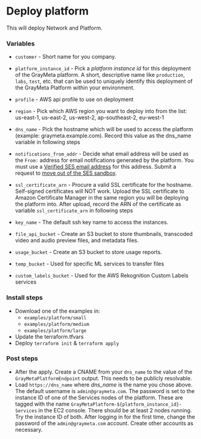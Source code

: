 # Deploy platform
This will deploy Network and Platform.

### Variables
* `customer` - Short name for you company.
* `platform_instance_id` - Pick a _platform instance id_ for this deployment of the GrayMeta platform. A short, descriptive name like `production`, `labs`, `test`, etc. that can be used to uniquely identify this deployment of the GrayMeta Platform within your environment.
* `profile` - AWS api profile to use on deployment
* `region` - Pick which AWS region you want to deploy into from the list: us-east-1, us-east-2, us-west-2, ap-southeast-2, eu-west-1

* `dns_name` - Pick the hostname which will be used to access the platform (example: graymeta.example.com). Record this value as the dns_name variable in following steps
* `notifications_from_addr` - Decide what email address will be used as the `From:` address for email notifications generated by the platform. You must use a [Verified SES email address](http://docs.aws.amazon.com/ses/latest/DeveloperGuide/verify-email-addresses.html) for this address.  Submit a request to [move out of the SES sandbox](http://docs.aws.amazon.com/ses/latest/DeveloperGuide/request-production-access.html).
* `ssl_certificate_arn` - Procure a valid SSL certificate for the hostname. Self-signed certificates will NOT work. Upload the SSL certificate to Amazon Certificate Manager in the same region you will be deploying the platform into. After upload, record the ARN of the certificate as variable `ssl_certificate_arn` in following steps
* `key_name`  - The default ssh key name to access the instances.

* `file_api_bucket` - Create an S3 bucket to store thumbnails, transcoded video and audio preview files, and metadata files.  
* `usage_bucket` - Create an S3 bucket to store usage reports.
* `temp_bucket` - Used for specific ML services to transfer files
* `custom_labels_bucket` - Used for the AWS Rekognition Custom Labels services

### Install steps
* Download one of the examples in: 
  * `examples/platform/small`
  * `examples/platform/medium`
  * `examples/platform/large`
* Update the terraform.tfvars
* Deploy `terraform init` & `terraform apply`

### Post steps
* After the apply.  Create a CNAME from your `dns_name` to the value of the `GrayMetaPlatformEndpoint` output. This needs to be publicly resolvable.
* Load `https://dns_name` where _dns\_name_ is the name you chose above. The default username is `admin@graymeta.com`. The password is set to the instance ID of one of the Services nodes of the platform. These are tagged with the name `GrayMetaPlatform-${platform_instance_id}-Services` in the EC2 console. There should be at least 2 nodes running. Try the instance ID of both. After logging in for the first time, change the password of the `admin@graymeta.com` account. Create other accounts as necessary.

